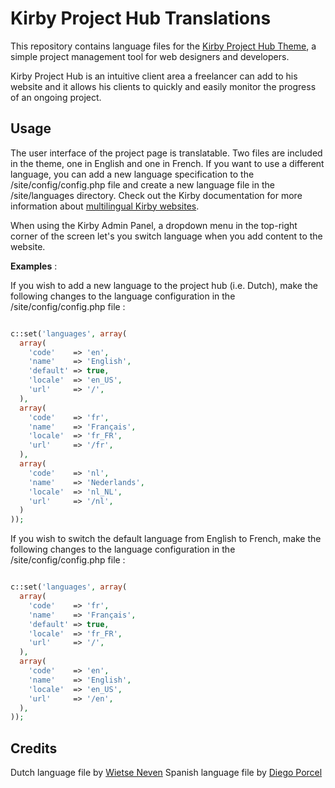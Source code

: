 # Kirby Project Hub Translations

This repository contains language files for the [Kirby Project Hub Theme](https://www.project-hub.net), a simple project management tool for web designers and developers.

Kirby Project Hub is an intuitive client area a freelancer can add to his website and it allows his clients to quickly and easily monitor the progress of an ongoing project.


## Usage

The user interface of the project page is translatable. Two files are included in the theme, one in English and one in French. If you want to use a different language, you can add a new language specification to the /site/config/config.php file and create a new language file in the /site/languages directory. Check out the Kirby documentation for more information about [multilingual Kirby websites](http://getkirby.com/docs/languages).

When using the Kirby Admin Panel, a dropdown menu in the top-right corner of the screen let's you switch language when you add content to the website.


**Examples** :


If you wish to add a new language to the project hub (i.e. Dutch), make the following changes to the language configuration in the /site/config/config.php file :

```php

c::set('languages', array(
  array(
    'code'    => 'en',
    'name'    => 'English',
    'default' => true,
    'locale'  => 'en_US',
    'url'     => '/',
  ),
  array(
    'code'    => 'fr',
    'name'    => 'Français',
    'locale'  => 'fr_FR',
    'url'     => '/fr',
  ),
  array(
    'code'    => 'nl',
    'name'    => 'Nederlands',
    'locale'  => 'nl_NL',
    'url'     => '/nl',
  )
));

```


If you wish to switch the default language from English to French, make the following changes to the language configuration in the /site/config/config.php file :

```php

c::set('languages', array(
  array(
    'code'    => 'fr',
    'name'    => 'Français',
    'default' => true,
    'locale'  => 'fr_FR',
    'url'     => '/',
  ),
  array(
    'code'    => 'en',
    'name'    => 'English',
    'locale'  => 'en_US',
    'url'     => '/en',
  ),
));

```



## Credits

Dutch language file by [Wietse Neven](https://gist.github.com/wietseneven/0e9c497e3819ebf06876)
Spanish language file by [Diego Porcel](http://diegoporcel.com "Photographe Nature morte Paris - Diego Porcel")